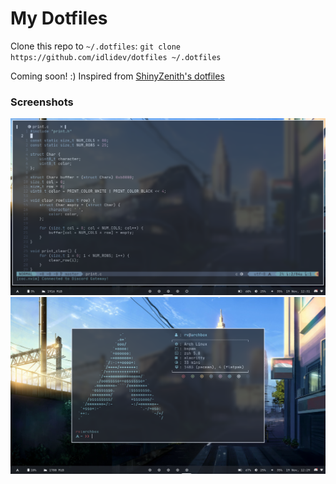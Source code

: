 # My Dotfiles

Clone this repo to `~/.dotfiles`: `git clone https://github.com/idlidev/dotfiles ~/.dotfiles`

Coming soon! :)
Inspired from [ShinyZenith's dotfiles](https://github.com/shinyzenith/old-xorg-dotfiles)

### Screenshots

![Alt text](./.assets/screenshots/ss2.png "Screenshot 1")
![Alt text](./.assets/screenshots/ss3.png "Screenshot 2")
